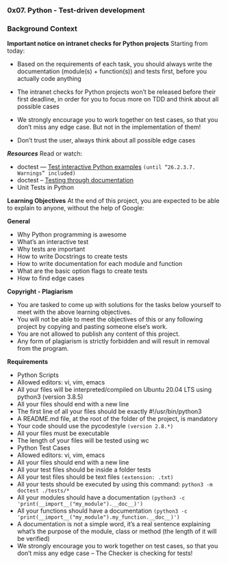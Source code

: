 ### 0x07. Python - Test-driven development

### Background Context

**Important notice on intranet checks for Python projects**
Starting from today:

- Based on the requirements of each task, you should always write the documentation (module(s) + function(s)) and tests first, before you actually code anything

- The intranet checks for Python projects won’t be released before their first deadline, in order for you to focus more on TDD and think about all possible cases

- We strongly encourage you to work together on test cases, so that you don’t miss any edge case. But not in the implementation of them!
- Don’t trust the user, always think about all possible edge cases

***Resources***
Read or watch:

- doctest — <a href="https://docs.python.org/3.4/library/doctest.html">Test interactive Python examples</a>  `(until “26.2.3.7. Warnings” included)`
- doctest – <a href="https://pymotw.com/3/doctest/">Testing through documentation</a>
- Unit Tests in Python

**Learning Objectives**
At the end of this project, you are expected to be able to explain to anyone, without the help of Google:

**General**
- Why Python programming is awesome
- What’s an interactive test
- Why tests are important
- How to write Docstrings to create tests
- How to write documentation for each module and function
- What are the basic option flags to create tests
- How to find edge cases

**Copyright - Plagiarism**
- You are tasked to come up with solutions for the tasks below yourself to meet with the above learning objectives.
- You will not be able to meet the objectives of this or any following project by copying and pasting someone else’s work.
- You are not allowed to publish any content of this project.
- Any form of plagiarism is strictly forbidden and will result in removal from the program.

**Requirements**
- Python Scripts
- Allowed editors: vi, vim, emacs
- All your files will be interpreted/compiled on Ubuntu 20.04 LTS using python3 (version 3.8.5)
- All your files should end with a new line
- The first line of all your files should be exactly #!/usr/bin/python3
- A README.md file, at the root of the folder of the project, is mandatory
- Your code should use the pycodestyle `(version 2.8.*)`
- All your files must be executable
- The length of your files will be tested using wc
- Python Test Cases
- Allowed editors: vi, vim, emacs
- All your files should end with a new line
- All your test files should be inside a folder tests
- All your test files should be text files `(extension: .txt)` 
- All your tests should be executed by using this command: `python3 -m doctest ./tests/*` 
- All your modules should have a documentation `(python3 -c 'print(__import__("my_module").__doc__)')` 
- All your functions should have a documentation  `(python3 -c 'print(__import__("my_module").my_function.__doc__)')`
- A documentation is not a simple word, it’s a real sentence explaining what’s the purpose of the module, class or method (the length of it will be verified)
- We strongly encourage you to work together on test cases, so that you don’t miss any edge case – The Checker is checking for tests!